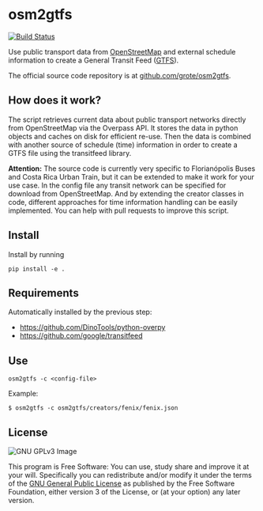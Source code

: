 osm2gtfs
========

[![Build Status](https://travis-ci.org/grote/osm2gtfs.svg?branch=master)](https://travis-ci.org/grote/osm2gtfs)

Use public transport data from [OpenStreetMap](http://www.openstreetmap.org/)
and external schedule information
to create a General Transit Feed ([GTFS](https://developers.google.com/transit/gtfs/)).

The official source code repository is at [github.com/grote/osm2gtfs](https://github.com/grote/osm2gtfs).

How does it work?
-----------------

The script retrieves current data about public transport networks directly from
OpenStreetMap via the Overpass API. It stores the data in python objects and
caches on disk for efficient re-use. Then the data is combined with another
source of schedule (time) information in order to create a GTFS file using the
transitfeed library.

**Attention:** The source code is currently very specific to Florianópolis Buses
and Costa Rica Urban Train, but it can be extended to make it work for your use
case. In the config file any transit network can be specified for download from
OpenStreetMap. And by extending the creator classes in code, different
approaches for time information handling can be easily implemented. You can help
with pull requests to improve this script.

Install
------------

Install by running

    pip install -e .

Requirements
------------
Automatically installed by the previous step:
* https://github.com/DinoTools/python-overpy
* https://github.com/google/transitfeed

Use
------------

    osm2gtfs -c <config-file>

Example:

    $ osm2gtfs -c osm2gtfs/creators/fenix/fenix.json

License
-------

![GNU GPLv3 Image](https://www.gnu.org/graphics/gplv3-127x51.png)

This program is Free Software: You can use, study share and improve it at your
will. Specifically you can redistribute and/or modify it under the terms of the
[GNU General Public License](https://www.gnu.org/licenses/gpl.html) as
published by the Free Software Foundation, either version 3 of the License, or
(at your option) any later version.
